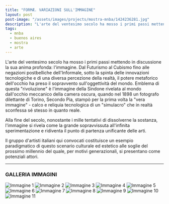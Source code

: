 ```yaml
---
title: "FORMÆ. VARIAZIONI SULL'IMMAGINE"
layout: post
post-image: "/assets/images/projects/mostra-mnba/1424236281.jpg"
description: "L'arte del ventesimo secolo ha mosso i primi passi mettendo in discussione la sua anima profonda: l'immagine."
tags:
  - mnba
  - buenos aires
  - mostra
  - arte
---
```


L'arte del ventesimo secolo ha mosso i primi passi mettendo in discussione la sua anima profonda: l'immagine. Dal Futurismo al Cubismo fino alle negazioni postbelliche dell'Informale, sotto la spinta delle innovazioni tecnologiche e di una diversa percezione della realtà, il potere metaforico dell'occhio ha preso il sopravvento sull'oggettività del mondo. Emblema di questa "rivoluzione" è l'immagine della Sindone rivelata al mondo dall'occhio meccanico della camera oscura, quando nel 1898 un fotografo dilettante di Torino, Secondo Pia, stampò per la prima volta la "vera immagine" - calco e reliquia tecnologica di un "simulacro" che in realtà sconfessa sé stesso in quanto reale.

Alla fine del secolo, nonostante i mille tentativi di dissolverne la sostanza, l'immagine si rivela come la grande sopravvissuta all'infinita sperimentazione e ridiventa il punto di partenza unificante delle arti.

Il gruppo d'artisti italiani qui convocati costituisce un esempio paradigmatico di questo scenario culturale ed estetico alle soglie del prossimo millennio del quale, per motivi generazionali, si presentano come potenziali attori.

---

### GALLERIA IMMAGINI
![Immagine 1](/assets/images/projects/mostra-mnba/1424236281.jpg)
![Immagine 2](/assets/images/projects/mostra-mnba/1436716382.jpg)
![Immagine 3](/assets/images/projects/mostra-mnba/1623842474.jpg)
![Immagine 4](/assets/images/projects/mostra-mnba/176659595.jpg)
![Immagine 5](/assets/images/projects/mostra-mnba/1810979480.jpg)
![Immagine 6](/assets/images/projects/mostra-mnba/1934922997.jpg)
![Immagine 7](/assets/images/projects/mostra-mnba/200007818.jpg)
![Immagine 8](/assets/images/projects/mostra-mnba/262760851.jpg)
![Immagine 9](/assets/images/projects/mostra-mnba/420459129.jpg)
![Immagine 10](/assets/images/projects/mostra-mnba/42657913.jpg)
![Immagine 11](/assets/images/projects/mostra-mnba/574705141.jpg)
